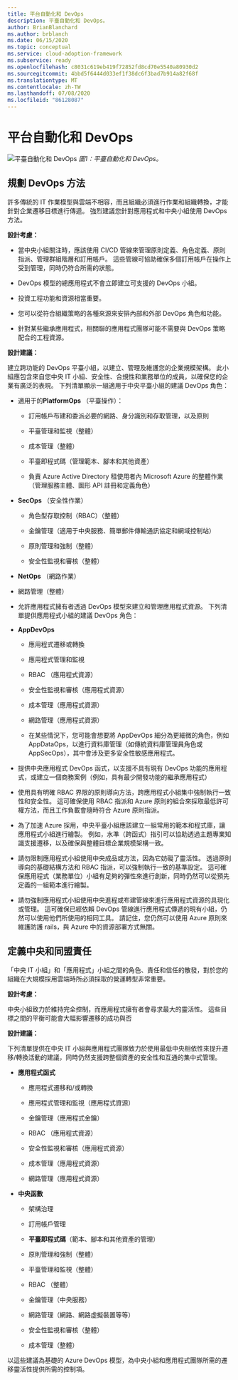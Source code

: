 ```yaml
---
title: 平台自動化和 DevOps
description: 平臺自動化和 DevOps。
author: BrianBlanchard
ms.author: brblanch
ms.date: 06/15/2020
ms.topic: conceptual
ms.service: cloud-adoption-framework
ms.subservice: ready
ms.openlocfilehash: c8031c619eb419f72852fd8cd70e5540a80930d2
ms.sourcegitcommit: 4bbd5f6444d033ef1f38dc6f3bad7b914a82f68f
ms.translationtype: MT
ms.contentlocale: zh-TW
ms.lasthandoff: 07/08/2020
ms.locfileid: "86128087"
---
```

# <a name="platform-automation-and-devops"></a>平台自動化和 DevOps

![平臺自動化和 DevOps ](./media/DevOps.png)
 _圖1：平臺自動化和 DevOps。_

## <a name="planning-for-a-devops-approach"></a>規劃 DevOps 方法

許多傳統的 IT 作業模型與雲端不相容，而且組織必須進行作業和組織轉換，才能針對企業遷移目標進行傳遞。 強烈建議您針對應用程式和中央小組使用 DevOps 方法。

**設計考慮：**

- 當中央小組關注時，應該使用 CI/CD 管線來管理原則定義、角色定義、原則指派、管理群組階層和訂用帳戶。 這些管線可協助確保多個訂用帳戶在操作上受到管理，同時仍符合所需的狀態。

- DevOps 模型的總應用程式不會立即建立可支援的 DevOps 小組。

- 投資工程功能和資源相當重要。

- 您可以從符合組織策略的各種來源來安排內部和外部 DevOps 角色和功能。

- 針對某些繼承應用程式，相關聯的應用程式團隊可能不需要與 DevOps 策略配合的工程資源。

<!-- cSpell:ignore PlatformOps SecOps NetOps AppDevOps AppDataOps AppSecOps -->

**設計建議：**

建立跨功能的 DevOps 平臺小組，以建立、管理及維護您的企業規模架構。 此小組應包含來自您中央 IT 小組、安全性、合規性和業務單位的成員，以確保您的企業有廣泛的表現。 下列清單顯示一組適用于中央平臺小組的建議 DevOps 角色：

- 適用于的**PlatformOps** （平臺操作）：

  - 訂用帳戶布建和委派必要的網路、身分識別和存取管理，以及原則

  - 平臺管理和監視（整體）

  - 成本管理（整體）

  - 平臺即程式碼（管理範本、腳本和其他資產）

  - 負責 Azure Active Directory 租使用者內 Microsoft Azure 的整體作業（管理服務主體、圖形 API 註冊和定義角色）

- **SecOps** （安全性作業）

  - 角色型存取控制（RBAC）（整體）

  - 金鑰管理（適用于中央服務、簡單郵件傳輸通訊協定和網域控制站）

  - 原則管理和強制（整體）

  - 安全性監視和審核（整體）

- **NetOps** （網路作業）

- 網路管理（整體）

- 允許應用程式擁有者透過 DevOps 模型來建立和管理應用程式資源。 下列清單提供應用程式小組的建議 DevOps 角色：

- **AppDevOps**

  - 應用程式遷移或轉換

  - 應用程式管理和監視

  - RBAC （應用程式資源）

  - 安全性監視和審核（應用程式資源）

  - 成本管理（應用程式資源）

  - 網路管理（應用程式資源）

  - 在某些情況下，您可能會想要將 AppDevOps 細分為更細微的角色，例如 AppDataOps，以進行資料庫管理（如傳統資料庫管理員角色或 AppSecOps），其中會涉及更多安全性敏感應用程式。

- 提供中央應用程式 DevOps 函式，以支援不具有現有 DevOps 功能的應用程式，或建立一個商務案例（例如，具有最少開發功能的繼承應用程式）

- 使用具有明確 RBAC 界限的原則導向方法，跨應用程式小組集中強制執行一致性和安全性。 這可確保使用 RBAC 指派和 Azure 原則的組合來採取最低許可權方法，而且工作負載會隨時符合 Azure 原則指派。

- 為了加速 Azure 採用，中央平臺小組應該建立一組常用的範本和程式庫，讓應用程式小組進行繪製。 例如，水準（跨函式）指引可以協助透過主題專業知識支援遷移，以及確保與整體目標企業規模架構一致。

- 請勿限制應用程式小組使用中央成品或方法，因為它妨礙了靈活性。 透過原則導向的基礎結構方法和 RBAC 指派，可以強制執行一致的基準設定。 這可確保應用程式（業務單位）小組有足夠的彈性來進行創新，同時仍然可以從預先定義的一組範本進行繪製。

- 請勿強制應用程式小組使用中央進程或布建管線來進行應用程式資源的具現化或管理。 這可確保已經依賴 DevOps 管線進行應用程式傳遞的現有小組，仍然可以使用他們所使用的相同工具。 請記住，您仍然可以使用 Azure 原則來維護防護 rails，與 Azure 中的資源部署方式無關。

## <a name="define-central-and-federated-responsibilities"></a>定義中央和同盟責任

「中央 IT 小組」和「應用程式」小組之間的角色、責任和信任的散發，對於您的組織在大規模採用雲端時所必須採取的營運轉型非常重要。

**設計考慮：**

中央小組致力於維持完全控制，而應用程式擁有者會尋求最大的靈活性。 這些目標之間的平衡可能會大幅影響遷移的成功與否

**設計建議：**

下列清單提供在中央 IT 小組與應用程式團隊致力於使用最低中央相依性來提升遷移/轉換活動的建議，同時仍然支援跨整個資產的安全性和互通的集中式管理。

- **應用程式函式**

  - 應用程式遷移和/或轉換

  - 應用程式管理和監視（應用程式資源）

  - 金鑰管理（應用程式金鑰）

  - RBAC （應用程式資源）

  - 安全性監視和審核（應用程式資源）

  - 成本管理（應用程式資源）

  - 網路管理（應用程式資源）

- **中央函數**

  - 架構治理

  - 訂用帳戶管理

  - **平臺即程式碼**（範本、腳本和其他資產的管理）

  - 原則管理和強制（整體）

  - 平臺管理和監視（整體）

  - RBAC （整體）

  - 金鑰管理（中央服務）

  - 網路管理（網路、網路虛擬裝置等等）

  - 安全性監視和審核（整體）

  - 成本管理（整體）

以這些建議為基礎的 Azure DevOps 模型，為中央小組和應用程式團隊所需的遷移靈活性提供所需的控制項。
